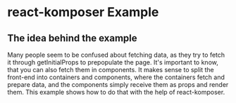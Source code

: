 # react-komposer Example

## The idea behind the example

Many people seem to be confused about fetching data, as they try to fetch it through getInitialProps to prepopulate the page. It's important to know, that you can also fetch them in components. It makes sense to split the front-end into containers and components, where the containers fetch and prepare data, and the components simply receive them as props and render them.
This example shows how to do that with the help of react-komposer.

